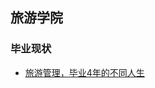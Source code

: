 ## 旅游学院

<!-- recent-update-start -->
### 毕业现状
- [旅游管理，毕业4年的不同人生](https://www.bilibili.com/video/BV17U4y1v7MS)


<!-- recent-update-end -->